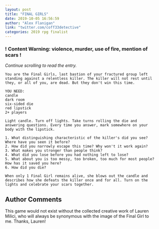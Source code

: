 ```yaml
---
layout: post
title: "FINAL GIRLS"
date: 2019-10-05 16:56:59
author: "Alex Flanigan"
link: "twitter.com/coff33detective"
categories: 2019 rpg finalist
---
```

<div id="warning"><div id="content"><h3><strong>! Content Warning: violence, murder, use of fire, mention of scars !</strong></h3><i>Continue scrolling to read the entry.</i></div></div>
 
```
You are the Final Girls, last bastion of your fractured group left standing against a relentless killer. The killer will not rest until they, or all of you, are dead. But they don't win this time.

YOU NEED:
candle
dark room
six-sided die
red lipstick
2+ players

Light candle. Turn off lights. Take turns rolling the die and answering questions. Every time you answer, mark somewhere on your body with the lipstick.

1. What distinguishing characteristic of the killer's did you see? Where have you seen it before?
2. How did you narrowly escape this time? Why won't it work again?
3. What makes you stronger than people think?
4. What did you lose before you had nothing left to lose?
5. What about you is too messy, too broken, too much for most people? How has it saved you here?
6. How did you die?

When only 1 Final Girl remains alive, she blows out the candle and describes how she defeats the killer once and for all. Turn on the lights and celebrate your scars together.

```
## Author Comments
This game would not exist without the collected creative work of Lauren Milici, who will always be synonymous with the image of the Final Girl to me. Thanks, Lauren!
